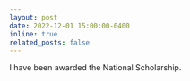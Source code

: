 ```yaml
---
layout: post
date: 2022-12-01 15:00:00-0400
inline: true
related_posts: false
---
```


I have been awarded the National Scholarship.
